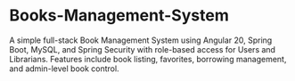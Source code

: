# Books-Management-System
A simple full-stack Book Management System using Angular 20, Spring Boot, MySQL, and Spring Security with role-based access for Users and Librarians. Features include book listing, favorites, borrowing management, and admin-level book control.
